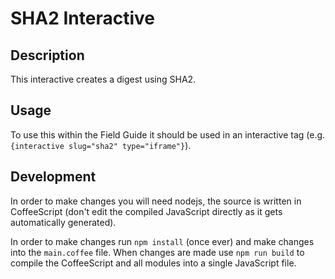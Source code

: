 # SHA2 Interactive

## Description

This interactive creates a digest using SHA2.

## Usage

To use this within the Field Guide it should be used in an interactive tag (e.g. `{interactive slug="sha2" type="iframe"}`).

## Development

In order to make changes you will need nodejs, the source is written in CoffeeScript (don't edit the compiled JavaScript directly as it gets automatically generated).

In order to make changes run `npm install` (once ever) and make changes into the `main.coffee` file. When changes are made use `npm run build` to compile the CoffeeScript and all modules into a single JavaScript file.
